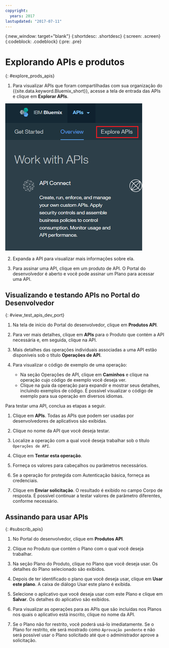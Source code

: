 ```yaml
---
copyright:
  years: 2017
lastupdated: "2017-07-11"
---
```


{:new_window: target="blank"}
{:shortdesc: .shortdesc}
{:screen: .screen}
{:codeblock: .codeblock}
{:pre: .pre}

# Explorando APIs e produtos
{: #explore_prods_apis}

1. Para visualizar APIs que foram compartilhadas com sua organização do {{site.data.keyword.Bluemix_short}}, acesse a tela de entrada das APIs e
clique em **Explorar APIs**.

<img alt="APIs landing page with the Explore APIs tab highlighted" src="images/ExploreAPIs_tab.png">

2. Expanda a API para visualizar mais informações sobre ela.

3. Para assinar uma API, clique em um produto de API.
O Portal do desenvolvedor é aberto e você pode assinar um Plano para acessar
uma API.

## Visualizando e testando APIs no Portal do Desenvolvedor
{: #view_test_apis_dev_port}

1. Na tela de início do Portal do desenvolvedor, clique em **Produtos API**.

2. Para ver mais detalhes, clique em **APIs** para o Produto que
contém a API necessária e, em seguida, clique na API.

3. Mais detalhes das operações individuais associadas a uma API estão disponíveis sob o
título **Operações de API**.

4. Para visualizar o código de exemplo de uma operação:
    - Na seção Operações de API, clique em **Caminhos** e clique na
operação cujo código de exemplo você deseja ver.
    - Clique na guia da operação para expandir e mostrar seus detalhes, incluindo exemplos
de código. É possível visualizar
o código de exemplo para sua operação em diversos idiomas.

Para testar uma API, conclua as etapas a seguir.
1. Clique em **APIs**.
Todas as APIs que podem ser usadas por desenvolvedores de aplicativos são
exibidas.

2. Clique no nome da API que você deseja testar.

3. Localize a operação com a qual você deseja trabalhar sob o título `Operações de
API`.

4. Clique em **Tentar esta operação**.

5. Forneça os valores para cabeçalhos ou parâmetros necessários.

6. Se a operação for protegida com Autenticação básica, forneça as credenciais.

7. Clique em **Enviar solicitação**.
O resultado é exibido no campo Corpo de resposta. É possível continuar a
testar valores de parâmetro diferentes, conforme necessário.

## Assinando para usar APIs
{: #subscrib_apis}

1. No Portal do desenvolvedor, clique em **Produtos API**.

2. Clique no Produto que contém o Plano com o qual você deseja trabalhar.

3. Na seção Plano do Produto, clique no Plano que você deseja usar. Os
detalhes do Plano selecionado são exibidos.

4. Depois de ter identificado o plano que você deseja usar, clique em
**Usar este plano**.
A caixa de diálogo Usar este plano é exibida.

5. Selecione o aplicativo que você deseja usar com este Plano e clique em
**Salvar**.
Os detalhes do aplicativo são exibidos.

6. Para visualizar as operações para as APIs que são incluídas nos Planos nos quais o
aplicativo está inscrito, clique no nome da API.

7. Se o Plano não for restrito, você poderá usá-lo imediatamente. Se o Plano for
restrito, ele será mostrado como `Aprovação pendente` e não será possível usar o
Plano solicitado até que o administrador aprove a solicitação.



